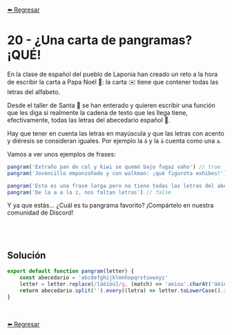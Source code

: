 [⬅️ Regresar](https://github.com/cosmoart/adventJS)

# 20 - ¿Una carta de pangramas? ¡QUÉ!

En la clase de español del pueblo de Laponia han creado un reto a la hora de escribir la carta a Papa Noél 🎅: la carta ✉️ tiene que contener todas las letras del alfabeto.

Desde el taller de Santa 🎅 se han enterado y quieren escribir una función que les diga si realmente la cadena de texto que les llega tiene, efectivamente, todas las letras del abecedario español 🔎.

Hay que tener en cuenta las letras en mayúscula y que las letras con acento y diéresis se consideran iguales. Por ejemplo la ``á`` y la `ä` cuenta como una ``a``.

Vamos a ver unos ejemplos de frases:

```js
pangram('Extraño pan de col y kiwi se quemó bajo fugaz vaho') // true
pangram('Jovencillo emponzoñado y con walkman: ¡qué figurota exhibes!') // true

pangram('Esto es una frase larga pero no tiene todas las letras del abecedario') // false
pangram('De la a a la z, nos faltan letras') // false
```

Y ya que estás... ¿Cuál es tu pangrama favorito? ¡Compártelo en nuestra comunidad de Discord!

<br/>
<br/>

## Solución

```js
export default function pangram(letter) {
	const abecedario = 'abcdefghijklmnñopqrstuvwxyz'
	letter = letter.replace(/[áéíóú]/g, (match) => 'aeiou'.charAt('áéíóú'.indexOf(match)))
	return abecedario.split('').every((letra) => letter.toLowerCase().indexOf(letra) !== -1)
}
```

<br />

[⬅️ Regresar](https://github.com/cosmoart/adventJS)
